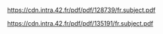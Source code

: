 https://cdn.intra.42.fr/pdf/pdf/128739/fr.subject.pdf

https://cdn.intra.42.fr/pdf/pdf/135191/fr.subject.pdf
